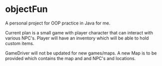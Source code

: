 # objectFun
A personal project for OOP practice in Java for me.

Current plan is a small game with player character that
can interact with various NPC's. Player will have an inventory
which will be able to hold custom items.

GameDriver will not be updated for new games/maps. A new Map
is to be provided which contains the map and and NPC's and
locations.